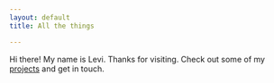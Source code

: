 ```yaml
---
layout: default
title: All the things

---
```

Hi there! My name is Levi. Thanks for visiting. Check out some of my [projects](/projects) and get in touch.
